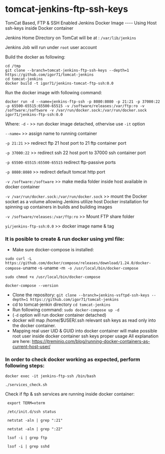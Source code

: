 # tomcat-jenkins-ftp-ssh-keys
TomCat Based, FTP & SSH Enabled Jenkins Docker Image ---- Using Host ssh-keys inside Docker container

Jenkins Home Directory on TomCat will be at : `/var/lib/jenkins`

Jenkins Job will run under `root` user account

Build the docker as following:
```
cd /tmp
git clone --branch=tomcat-jenkins-ftp-ssh-keys --depth=1 https://github.com/igor71/tomcat-jenkins
cd tomcat-jenkins
docker build -t igor71/jenkins-tomcat-ftp-ssh:0.0
```


Run the docker image with following command:
```
docker run -d --name=jenkins-ftp-ssh -p 8080:8080 -p 21:21 -p 37000:22 -p 65500-65515:65500-65515 -v /software/releases:/var/ftp:ro -v /software:/software -v /var/run/docker.sock:/var/run/docker.sock igor71/jenkins-ftp-ssh:0.0
```
Where:
`-d` - >> run docker image detached, othervise use `-it` option

`--name=` >> assign name to running container

`-p 21:21` >> redirect ftp 21 host port to 21 ftp container port

`-p 37000:22` >> redirect ssh 22 host port to 37000 ssh container port

`-p 65500-65515:65500-65515` redirect ftp-passive ports

`-p 8080:8080` >> redirect default tomcat http port

`-v /software:/software` >> make media folder inside host available in docker container

`-v /var/run/docker.sock:/var/run/docker.sock` >> mount the Docker socket as a volume allowing Jenkins utilize host Docker installation for spinning up containers in builds and building images

`-v /software/releases:/var/ftp:ro`  >> Mount FTP share folder

`yi/jenkins-ftp-ssh:0.0` >> docker image name & tag

### It is posible to create & run docker using yml file:

* Make sure docker-compose is installed:

`sudo curl -L https://github.com/docker/compose/releases/download/1.24.0/docker-compose-`uname -s`-`uname -m` -o /usr/local/bin/docker-compose`

`sudo chmod +x /usr/local/bin/docker-compose`

`docker-compose --version`

* Clone the repository:
`git clone --branch=jenkins-vsftpd-ssh-keys --depth=1 https://github.com/igor71/tomcat-jenkins`
* cd to tomcat-jenkin directory
`cd tomcat-jenkins`
* Run following command: 
`sudo docker-compose up -d`
* (`-d` option will run docker container detached)
* docker will map /home/$USER/.ssh relevant ssh keys as read only into the docker container.
* Mapping real user UID & GUID into docker container will make possible root user inside docker container ssh keys proper usage
All explanation are here: https://jtreminio.com/blog/running-docker-containers-as-current-host-user/

### In order to check docker working as expected, perform following steps:

`docker exec -it jenkins-ftp-ssh /bin/bash`

`./services_check.sh`

Check if ftp & ssh services are running inside docker container:
```
 export TERM=xterm
 
 /etc/init.d/ssh status
 
 netstat -aln | grep ":21"
 
 netstat -aln | grep ":22"
 
 lsof -i | grep ftp
 
 lsof -i | grep sshd
 
 ```
